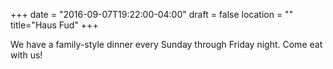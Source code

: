 +++
date = "2016-09-07T19:22:00-04:00"
draft = false
location = ""
title="Haus Fud"
+++

We have a family-style dinner every Sunday through Friday night. Come eat with us!
